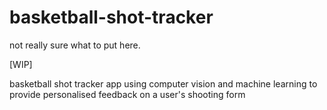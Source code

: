 # basketball-shot-tracker

not really sure what to put here.

[WIP]

basketball shot tracker app using computer vision and machine learning to provide personalised feedback on a user's shooting form

